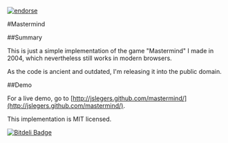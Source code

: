 [![endorse](https://api.coderwall.com/johnslegers/endorsecount.png)](https://coderwall.com/johnslegers)

#Mastermind

##Summary

This is just a simple implementation of the game "Mastermind" I made in 2004, which nevertheless still works in modern browsers.

As the code is ancient and outdated, I'm releasing it into the public domain.

##Demo

For a live demo, go to [http://jslegers.github.com/mastermind/](http://jslegers.github.com/mastermind/).

This implementation is MIT licensed.

[![Bitdeli Badge](https://d2weczhvl823v0.cloudfront.net/jslegers/mastermind/trend.png)](https://bitdeli.com/free "Bitdeli Badge")


